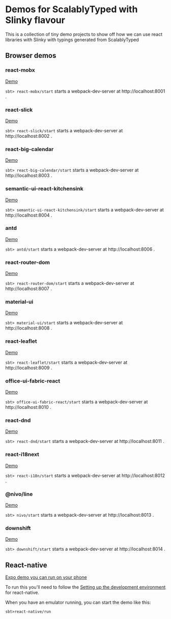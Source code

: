 # Demos for ScalablyTyped with Slinky flavour

This is a collection of tiny demo projects to show off how we can use react libraries with Slinky with typings generated from ScalablyTyped

## Browser demos 

### react-mobx 
[Demo](https://scalablytyped.github.io/SlinkyDemos/react-mobx/)

`sbt> react-mobx/start` starts a webpack-dev-server at http://localhost:8001 .
  
### react-slick 
[Demo](https://scalablytyped.github.io/SlinkyDemos/react-slick/)

`sbt> react-slick/start` starts a webpack-dev-server at http://localhost:8002 .

  
### react-big-calendar 
[Demo](https://scalablytyped.github.io/SlinkyDemos/react-big-calendar/)

`sbt> react-big-calendar/start` starts a webpack-dev-server at http://localhost:8003 .

  
### semantic-ui-react-kitchensink 
[Demo](https://scalablytyped.github.io/SlinkyDemos/semantic-ui-react-kitchensink/)

`sbt> semantic-ui-react-kitchensink/start` starts a webpack-dev-server at http://localhost:8004 .

  
### antd 
[Demo](https://scalablytyped.github.io/SlinkyDemos/antd/)

`sbt> antd/start` starts a webpack-dev-server at http://localhost:8006 .

  
### react-router-dom 
[Demo](https://scalablytyped.github.io/SlinkyDemos/react-router-dom/)

`sbt> react-router-dom/start` starts a webpack-dev-server at http://localhost:8007 .

  
### material-ui 
[Demo](https://scalablytyped.github.io/SlinkyDemos/material-ui/)

`sbt> material-ui/start` starts a webpack-dev-server at http://localhost:8008 .

  
### react-leaflet 
[Demo](https://scalablytyped.github.io/SlinkyDemos/react-leaflet/)

`sbt> react-leaflet/start` starts a webpack-dev-server at http://localhost:8009 .

  
### office-ui-fabric-react 
[Demo](https://scalablytyped.github.io/SlinkyDemos/office-ui-fabric-react/)

`sbt> office-ui-fabric-react/start` starts a webpack-dev-server at http://localhost:8010 .

  
### react-dnd 
[Demo](https://scalablytyped.github.io/SlinkyDemos/react-dnd/)

`sbt> react-dnd/start` starts a webpack-dev-server at http://localhost:8011 .

### react-i18next 
[Demo](https://scalablytyped.github.io/SlinkyDemos/react-i18n/)

`sbt> react-i18n/start` starts a webpack-dev-server at http://localhost:8012 .

### @nivo/line 
[Demo](https://scalablytyped.github.io/SlinkyDemos/nivo/)

`sbt> nivo/start` starts a webpack-dev-server at http://localhost:8013 .

### downshift 
[Demo](https://scalablytyped.github.io/SlinkyDemos/downshift/)

`sbt> downshift/start` starts a webpack-dev-server at http://localhost:8014 .

## React-native 
[Expo demo you can run on your phone](https://expo.io/@scalablytyped/scalably-typed-react-native)

To run this you'll need to follow the 
[Setting up the development environment](https://reactnative.dev/docs/environment-setup) 
for react-native. 

When you have an emulator running, you can start the demo like this:

```
sbt>react-native/run
``` 
